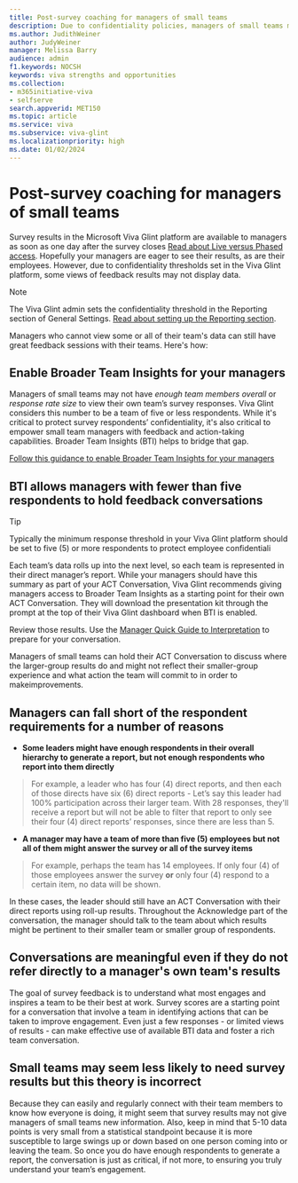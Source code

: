 ```yaml
---
title: Post-survey coaching for managers of small teams
description: Due to confidentiality policies, managers of small teams may not see survey reports directly from their own team. Empower these managers with Broader Team Insights so all managers and employees can benefit from survey feedback.
ms.author: JudithWeiner
author: JudyWeiner
manager: Melissa Barry
audience: admin
f1.keywords: NOCSH
keywords: viva strengths and opportunities
ms.collection:  
- m365initiative-viva
- selfserve 
search.appverid: MET150 
ms.topic: article
ms.service: viva
ms.subservice: viva-glint
ms.localizationpriority: high
ms.date: 01/02/2024
---
```


# Post-survey coaching for managers of small teams

Survey results in the Microsoft Viva Glint platform are available to managers as soon as one day after the survey closes [Read about Live versus Phased access](/../../viva/glint/setup/live-versus-phased-access). Hopefully your managers are eager to see their results, as are their employees. However, due to confidentiality thresholds set in the Viva Glint platform, some views of feedback results may not display data. 

> [!NOTE]
> The Viva Glint admin sets the confidentiality threshold in the Reporting section of General Settings. [Read about setting up the Reporting section](/../../viva/glint/setup/manage-general-settings).

Managers who cannot view some or all of their team's data can still have great feedback sessions with their teams. Here's how: 

## Enable Broader Team Insights for your managers 

Managers of small teams may not have *enough team members overall* or *response rate size* to view their own team’s survey responses. Viva Glint considers this number to be a team of five or less respondents. While it's critical to protect survey respondents’ confidentiality, it's also critical to empower small team managers with feedback and action-taking capabilities. Broader Team Insights (BTI) helps to bridge that gap.

[Follow this guidance to enable Broader Team Insights for your managers](https://go.microsoft.com/fwlink/?linkid=2231012)

## BTI allows managers with fewer than five respondents to hold feedback conversations 

> [!TIP]
> Typically the minimum response threshold in your Viva Glint platform should be set to five (5) or more respondents to protect employee confidentiali

Each team’s data rolls up into the next level, so each team is represented in their direct manager’s report. While your managers should have this summary as part of your ACT Conversation, Viva Glint recommends giving managers access to Broader Team Insights as a starting point for their own ACT Conversation. They will download the presentation kit through the prompt at the top of their Viva Glint dashboard when BTI is enabled. 

Review those results. Use the [Manager Quick Guide to Interpretation](https://adoption.microsoft.com/files/viva/glint/Microsoft-Viva-Glint-manager-quick-guide.pdf) to prepare for your conversation.

Managers of small teams can hold their ACT Conversation to discuss where the larger-group results do and might not reflect their smaller-group experience and what action the team will commit to in order to makeimprovements. 

## Managers can fall short of the respondent requirements for a number of reasons

- **Some leaders might have enough respondents in their overall hierarchy to generate a report, but not enough respondents who report into them directly** 

> For example, a leader who has four (4) direct reports, and then each of those directs have six (6) direct reports - Let’s say this leader had 100% participation across their larger team. 
    With 28 responses, they'll receive a report but will not be able to filter that report to only see their four (4) direct reports’ responses, since there are less than 5.

- **A manager may have a team of more than five (5) employees but not all of them might answer the survey or all of the survey items**

> For example, perhaps the team has 14 employees. If only four (4) of those employees answer the survey **or** only four (4) respond to a certain item, no data will be shown.

In these cases, the leader should still have an ACT Conversation with their direct reports using roll-up results. Throughout the Acknowledge part of the conversation, the manager should talk to the team about which results might be pertinent to their smaller team or smaller group of respondents.

## Conversations are meaningful even if they do not refer directly to a manager's own team's results

The goal of survey feedback is to understand what most engages and inspires a team to be their best at work. Survey scores are a starting point for a conversation that involve a team in identifying actions that can be taken to improve engagement. Even just a few responses - or limited views of results - can make effective use of available BTI data and foster a rich team conversation. 

## Small teams may seem less likely to need survey results but this theory is incorrect

Because they can easily and regularly connect with their team members to know how everyone is doing, it might seem that survey results may not give managers of small teams new information. Also, keep in mind that 5-10 data points is very small from a statistical standpoint because it is more susceptible to large swings up or down based on one person coming into or leaving the team. So once you do have enough respondents to generate a report, the conversation is just as critical, if not more, to ensuring you truly understand your team’s engagement.
